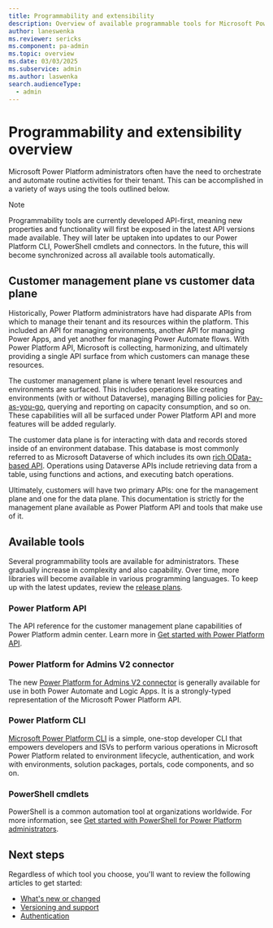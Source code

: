 ```yaml
---
title: Programmability and extensibility
description: Overview of available programmable tools for Microsoft Power Platform administrators
author: laneswenka
ms.reviewer: sericks
ms.component: pa-admin
ms.topic: overview
ms.date: 03/03/2025
ms.subservice: admin
ms.author: laswenka
search.audienceType: 
  - admin
---
```


# Programmability and extensibility overview

Microsoft Power Platform administrators often have the need to orchestrate and automate routine activities for their tenant.  This can be accomplished in a variety of ways using the tools outlined below.  

> [!NOTE]
> Programmability tools are currently developed API-first, meaning new properties and functionality will first be exposed in the latest API versions made available.  They will later be uptaken into updates to our Power Platform CLI, PowerShell cmdlets and connectors.  In the future, this will become synchronized across all available tools automatically.  

## Customer management plane vs customer data plane
Historically, Power Platform administrators have had disparate APIs from which to manage their tenant and its resources within the platform.  This included an API for managing environments, another API for managing Power Apps, and yet another for managing Power Automate flows.  With Power Platform API, Microsoft is collecting, harmonizing, and ultimately providing a single API surface from which customers can manage these resources.

The customer management plane is where tenant level resources and environments are surfaced.  This includes operations like creating environments (with or without Dataverse), managing Billing policies for [Pay-as-you-go](/power-platform/admin/pay-as-you-go-overview), querying and reporting on capacity consumption, and so on.  These capabilities will all be surfaced under Power Platform API and more features will be added regularly.  

The customer data plane is for interacting with data and records stored inside of an environment database.  This database is most commonly referred to as Microsoft Dataverse of which includes its own [rich OData-based API](/powerapps/developer/data-platform/webapi/overview).  Operations using Dataverse APIs include retrieving data from a table, using functions and actions, and executing batch operations.

Ultimately, customers will have two primary APIs: one for the management plane and one for the data plane.  This documentation is strictly for the management plane available as Power Platform API and tools that make use of it.

## Available tools
Several programmability tools are available for administrators.  These gradually increase in complexity and also capability.  Over time, more libraries will become available in various programming languages.  To keep up with the latest updates, review the [release plans](/dynamics365/release-plans/#microsoft-power-platform).

### Power Platform API
The API reference for the customer management plane capabilities of Power Platform admin center.  Learn more in [Get started with Power Platform API](/rest/api/power-platform).

### Power Platform for Admins V2 connector
The new [Power Platform for Admins V2 connector](/connectors/powerplatformadminv2) is generally available for use in both Power Automate and Logic Apps.  It is a strongly-typed representation of the Microsoft Power Platform API.

### Power Platform CLI
[Microsoft Power Platform CLI](/powerapps/developer/data-platform/powerapps-cli) is a simple, one-stop developer CLI that empowers developers and ISVs to perform various operations in Microsoft Power Platform related to environment lifecycle, authentication, and work with environments, solution packages, portals, code components, and so on.

### PowerShell cmdlets
PowerShell is a common automation tool at organizations worldwide.  For more information, see [Get started with PowerShell for Power Platform administrators](powershell-getting-started.md).

## Next steps
Regardless of which tool you choose, you'll want to review the following articles to get started:

- [What's new or changed](./programmability-whats-new-changed.md)
- [Versioning and support](programmability-versioning-support.md)
- [Authentication](programmability-authentication-v2.md)

